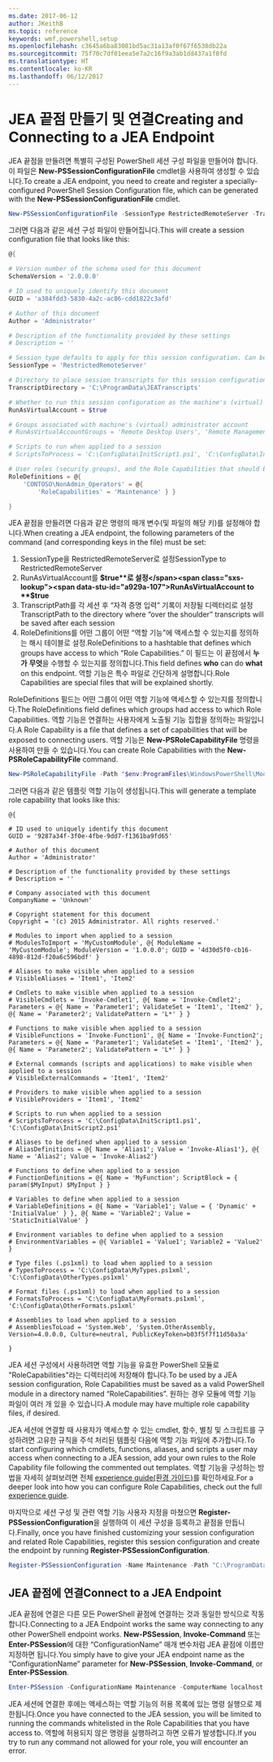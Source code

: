 ```yaml
---
ms.date: 2017-06-12
author: JKeithB
ms.topic: reference
keywords: wmf,powershell,setup
ms.openlocfilehash: c3645a6ba83081bd5ac31a13af0f67f6538db22a
ms.sourcegitcommit: 75f70c7df01eea5e7a2c16f9a3ab1dd437a1f8fd
ms.translationtype: HT
ms.contentlocale: ko-KR
ms.lasthandoff: 06/12/2017
---
```

# <a name="creating-and-connecting-to-a-jea-endpoint"></a><span data-ttu-id="a929a-102">JEA 끝점 만들기 및 연결</span><span class="sxs-lookup"><span data-stu-id="a929a-102">Creating and Connecting to a JEA Endpoint</span></span>
<span data-ttu-id="a929a-103">JEA 끝점을 만들려면 특별히 구성된 PowerShell 세션 구성 파일을 만들어야 합니다. 이 파일은 **New-PSSessionConfigurationFile** cmdlet을 사용하여 생성할 수 있습니다.</span><span class="sxs-lookup"><span data-stu-id="a929a-103">To create a JEA endpoint, you need to create and register a specially-configured PowerShell Session Configuration file, which can be generated with the **New-PSSessionConfigurationFile** cmdlet.</span></span>

```powershell
New-PSSessionConfigurationFile -SessionType RestrictedRemoteServer -TranscriptDirectory "C:\ProgramData\JEATranscripts" -RunAsVirtualAccount -RoleDefinitions @{ 'CONTOSO\NonAdmin_Operators' = @{ RoleCapabilities = 'Maintenance' }} -Path "$env:ProgramData\JEAConfiguration\Demo.pssc" 
```

<span data-ttu-id="a929a-104">그러면 다음과 같은 세션 구성 파일이 만들어집니다.</span><span class="sxs-lookup"><span data-stu-id="a929a-104">This will create a session configuration file that looks like this:</span></span> 
```powershell
@{

# Version number of the schema used for this document
SchemaVersion = '2.0.0.0'

# ID used to uniquely identify this document
GUID = 'a384fdd3-5830-4a2c-ac86-cdd1822c3afd'

# Author of this document
Author = 'Administrator'

# Description of the functionality provided by these settings
# Description = ''

# Session type defaults to apply for this session configuration. Can be 'RestrictedRemoteServer' (recommended), 'Empty', or 'Default'
SessionType = 'RestrictedRemoteServer'

# Directory to place session transcripts for this session configuration
TranscriptDirectory = 'C:\ProgramData\JEATranscripts'

# Whether to run this session configuration as the machine's (virtual) administrator account
RunAsVirtualAccount = $true

# Groups associated with machine's (virtual) administrator account
# RunAsVirtualAccountGroups = 'Remote Desktop Users', 'Remote Management Users'

# Scripts to run when applied to a session
# ScriptsToProcess = 'C:\ConfigData\InitScript1.ps1', 'C:\ConfigData\InitScript2.ps1'

# User roles (security groups), and the Role Capabilities that should be applied to them when applied to a session
RoleDefinitions = @{
    'CONTOSO\NonAdmin_Operators' = @{
        'RoleCapabilities' = 'Maintenance' } }

} 
```
<span data-ttu-id="a929a-105">JEA 끝점을 만들려면 다음과 같은 명령의 매개 변수(및 파일의 해당 키)를 설정해야 합니다.</span><span class="sxs-lookup"><span data-stu-id="a929a-105">When creating a JEA endpoint, the following parameters of the command (and corresponding keys in the file) must be set:</span></span>
1.  <span data-ttu-id="a929a-106">SessionType을 RestrictedRemoteServer로 설정</span><span class="sxs-lookup"><span data-stu-id="a929a-106">SessionType to RestrictedRemoteServer</span></span>
2.  <span data-ttu-id="a929a-107">RunAsVirtualAccount를 **$true**로 설정</span><span class="sxs-lookup"><span data-stu-id="a929a-107">RunAsVirtualAccount to **$true**</span></span>
3.  <span data-ttu-id="a929a-108">TranscriptPath를 각 세션 후 “자격 증명 입력” 기록이 저장될 디렉터리로 설정</span><span class="sxs-lookup"><span data-stu-id="a929a-108">TranscriptPath to the directory where “over the shoulder” transcripts will be saved after each session</span></span>
4.  <span data-ttu-id="a929a-109">RoleDefinitions를 어떤 그룹이 어떤 “역할 기능”에 액세스할 수 있는지를 정의하는 해시 테이블로 설정.</span><span class="sxs-lookup"><span data-stu-id="a929a-109">RoleDefinitions to a hashtable that defines which groups have access to which “Role Capabilities.”</span></span>  <span data-ttu-id="a929a-110">이 필드는 이 끝점에서 **누가** **무엇**을 수행할 수 있는지를 정의합니다.</span><span class="sxs-lookup"><span data-stu-id="a929a-110">This field defines **who** can do **what** on this endpoint.</span></span>   <span data-ttu-id="a929a-111">역할 기능은 특수 파일로 간단하게 설명합니다.</span><span class="sxs-lookup"><span data-stu-id="a929a-111">Role Capabilities are special files that will be explained shortly.</span></span>


<span data-ttu-id="a929a-112">RoleDefinitions 필드는 어떤 그룹이 어떤 역할 기능에 액세스할 수 있는지를 정의합니다.</span><span class="sxs-lookup"><span data-stu-id="a929a-112">The RoleDefinitions field defines which groups had access to which Role Capabilities.</span></span>  <span data-ttu-id="a929a-113">역할 기능은 연결하는 사용자에게 노출될 기능 집합을 정의하는 파일입니다.</span><span class="sxs-lookup"><span data-stu-id="a929a-113">A Role Capability is a file that defines a set of capabilities that will be exposed to connecting users.</span></span>  <span data-ttu-id="a929a-114">역할 기능은 **New-PSRoleCapabilityFile** 명령을 사용하여 만들 수 있습니다.</span><span class="sxs-lookup"><span data-stu-id="a929a-114">You can create Role Capabilities with the **New-PSRoleCapabilityFile** command.</span></span>

```powershell
New-PSRoleCapabilityFile -Path "$env:ProgramFiles\WindowsPowerShell\Modules\DemoModule\RoleCapabilities\Maintenance.psrc" 
```

<span data-ttu-id="a929a-115">그러면 다음과 같은 템플릿 역할 기능이 생성됩니다.</span><span class="sxs-lookup"><span data-stu-id="a929a-115">This will generate a template role capability that looks like this:</span></span>
```
@{

# ID used to uniquely identify this document
GUID = '9287a34f-3f0e-4fbe-9dd7-f1361ba9fd65'

# Author of this document
Author = 'Administrator'

# Description of the functionality provided by these settings
# Description = ''

# Company associated with this document
CompanyName = 'Unknown'

# Copyright statement for this document
Copyright = '(c) 2015 Administrator. All rights reserved.'

# Modules to import when applied to a session
# ModulesToImport = 'MyCustomModule', @{ ModuleName = 'MyCustomModule'; ModuleVersion = '1.0.0.0'; GUID = '4d30d5f0-cb16-4898-812d-f20a6c596bdf' }

# Aliases to make visible when applied to a session
# VisibleAliases = 'Item1', 'Item2'

# Cmdlets to make visible when applied to a session
# VisibleCmdlets = 'Invoke-Cmdlet1', @{ Name = 'Invoke-Cmdlet2'; Parameters = @{ Name = 'Parameter1'; ValidateSet = 'Item1', 'Item2' }, @{ Name = 'Parameter2'; ValidatePattern = 'L*' } }

# Functions to make visible when applied to a session
# VisibleFunctions = 'Invoke-Function1', @{ Name = 'Invoke-Function2'; Parameters = @{ Name = 'Parameter1'; ValidateSet = 'Item1', 'Item2' }, @{ Name = 'Parameter2'; ValidatePattern = 'L*' } }

# External commands (scripts and applications) to make visible when applied to a session
# VisibleExternalCommands = 'Item1', 'Item2'

# Providers to make visible when applied to a session
# VisibleProviders = 'Item1', 'Item2'

# Scripts to run when applied to a session
# ScriptsToProcess = 'C:\ConfigData\InitScript1.ps1', 'C:\ConfigData\InitScript2.ps1'

# Aliases to be defined when applied to a session
# AliasDefinitions = @{ Name = 'Alias1'; Value = 'Invoke-Alias1'}, @{ Name = 'Alias2'; Value = 'Invoke-Alias2'}

# Functions to define when applied to a session
# FunctionDefinitions = @{ Name = 'MyFunction'; ScriptBlock = { param($MyInput) $MyInput } }

# Variables to define when applied to a session
# VariableDefinitions = @{ Name = 'Variable1'; Value = { 'Dynamic' + 'InitialValue' } }, @{ Name = 'Variable2'; Value = 'StaticInitialValue' }

# Environment variables to define when applied to a session
# EnvironmentVariables = @{ Variable1 = 'Value1'; Variable2 = 'Value2' }

# Type files (.ps1xml) to load when applied to a session
# TypesToProcess = 'C:\ConfigData\MyTypes.ps1xml', 'C:\ConfigData\OtherTypes.ps1xml'

# Format files (.ps1xml) to load when applied to a session
# FormatsToProcess = 'C:\ConfigData\MyFormats.ps1xml', 'C:\ConfigData\OtherFormats.ps1xml'

# Assemblies to load when applied to a session
# AssembliesToLoad = 'System.Web', 'System.OtherAssembly, Version=4.0.0.0, Culture=neutral, PublicKeyToken=b03f5f7f11d50a3a'

} 

```
<span data-ttu-id="a929a-116">JEA 세션 구성에서 사용하려면 역할 기능을 유효한 PowerShell 모듈로 "RoleCapabilities"라는 디렉터리에 저장해야 합니다.</span><span class="sxs-lookup"><span data-stu-id="a929a-116">To be used by a JEA session configuration, Role Capabilities must be saved as a valid PowerShell module in a directory named “RoleCapabilities”.</span></span> <span data-ttu-id="a929a-117">원하는 경우 모듈에 역할 기능 파일이 여러 개 있을 수 있습니다.</span><span class="sxs-lookup"><span data-stu-id="a929a-117">A module may have multiple role capability files, if desired.</span></span>

<span data-ttu-id="a929a-118">JEA 세션에 연결할 때 사용자가 액세스할 수 있는 cmdlet, 함수, 별칭 및 스크립트를 구성하려면 고유한 규칙을 주석 처리된 템플릿 다음에 역할 기능 파일에 추가합니다.</span><span class="sxs-lookup"><span data-stu-id="a929a-118">To start configuring which cmdlets, functions, aliases, and scripts a user may access when connecting to a JEA session, add your own rules to the Role Capability file following the commented out templates.</span></span> <span data-ttu-id="a929a-119">역할 기능을 구성하는 방법을 자세히 살펴보려면 전체 [experience guide(환경 가이드)](http://aka.ms/JEA)를 확인하세요.</span><span class="sxs-lookup"><span data-stu-id="a929a-119">For a deeper look into how you can configure Role Capabilities, check out the full [experience guide](http://aka.ms/JEA).</span></span>

<span data-ttu-id="a929a-120">마지막으로 세션 구성 및 관련 역할 기능 사용자 지정을 마쳤으면 **Register-PSSessionConfiguration**을 실행하여 이 세션 구성을 등록하고 끝점을 만듭니다.</span><span class="sxs-lookup"><span data-stu-id="a929a-120">Finally, once you have finished customizing your session configuration and related Role Capabilities, register this session configuration and create the endpoint by running **Register-PSSessionConfiguration**.</span></span>

```powershell
Register-PSSessionConfiguration -Name Maintenance -Path "C:\ProgramData\JEAConfiguration\Demo.pssc" 
```

## <a name="connect-to-a-jea-endpoint"></a><span data-ttu-id="a929a-121">JEA 끝점에 연결</span><span class="sxs-lookup"><span data-stu-id="a929a-121">Connect to a JEA Endpoint</span></span>
<span data-ttu-id="a929a-122">JEA 끝점에 연결은 다른 모든 PowerShell 끝점에 연결하는 것과 동일한 방식으로 작동합니다.</span><span class="sxs-lookup"><span data-stu-id="a929a-122">Connecting to a JEA Endpoint works the same way connecting to any other PowerShell endpoint works.</span></span>  <span data-ttu-id="a929a-123">**New-PSSession**, **Invoke-Command** 또는 **Enter-PSSession**에 대한 “ConfigurationName” 매개 변수처럼 JEA 끝점에 이름만 지정하면 됩니다.</span><span class="sxs-lookup"><span data-stu-id="a929a-123">You simply have to give your JEA endpoint name as the “ConfigurationName” parameter for **New-PSSession**, **Invoke-Command**, or **Enter-PSSession**.</span></span>

```powershell
Enter-PSSession -ConfigurationName Maintenance -ComputerName localhost
```
<span data-ttu-id="a929a-124">JEA 세션에 연결한 후에는 액세스하는 역할 기능의 허용 목록에 있는 명령 실행으로 제한됩니다.</span><span class="sxs-lookup"><span data-stu-id="a929a-124">Once you have connected to the JEA session, you will be limited to running the commands whitelisted in the Role Capabilities that you have access to.</span></span> <span data-ttu-id="a929a-125">역할에 허용되지 않은 명령을 실행하려고 하면 오류가 발생합니다.</span><span class="sxs-lookup"><span data-stu-id="a929a-125">If you try to run any command not allowed for your role, you will encounter an error.</span></span>

